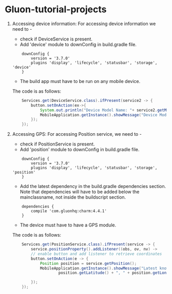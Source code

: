 # Gluon-tutorial-projects

1. Accessing device information:
    For accessing device information we need to -
    - check if DeviceService is present.
    - Add 'device' module to downConfig in build.gradle file.
    
    ```
        downConfig {
            version = '3.7.0'
            plugins 'display', 'lifecycle', 'statusbar', 'storage', 'device'
        }
    ```
    - The build app must have to be run on any mobile device.
    
    The code is as follows:
    
    ```java
        Services.get(DeviceService.class).ifPresent(service2 -> {
            button.setOnAction(ex->{
                System.out.println("Device Model Name: "+ service2.getModel());
                MobileApplication.getInstance().showMessage("Device Model Name: "+ service2.getModel());
            });
        });
    ```
    
2. Accessing GPS:
    For accessing Position service, we need to -
    - check if PositionService is present.
    - Add 'position' module to downConfig in build.gradle file.
    
    ```
        downConfig {
            version = '3.7.0'
            plugins 'display', 'lifecycle', 'statusbar', 'storage', 'position'
        }
    ```
    - Add the latest dependency in the build.gradle dependencies section. Note that dependencies will have to be added below the               mainclassname, not inside the buildscript section.
    
    ```
        dependencies {
            compile 'com.gluonhq:charm:4.4.1'
        }
    ```
    - The device must have to have a GPS module.
    
    The code is as follows:
    
    ```java
        Services.get(PositionService.class).ifPresent(service -> {
            service.positionProperty().addListener((obs, ov, nv) ->
            // enable button and add listener to retrieve coordinates
            button.setOnAction(e -> {
                Position position = service.getPosition();
                MobileApplication.getInstance().showMessage("Latest known GPS coordinates from device:\n" +
                        position.getLatitude() + ", " + position.getLongitude());

            });
        });
    ```
